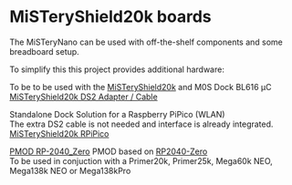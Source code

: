 # MiSTeryShield20k boards

The MiSTeryNano can be used with off-the-shelf components and
some breadboard setup.

To simplify this this project provides additional
hardware:

To be to be used with the [MiSTeryShield20k](https://github.com/harbaum/MiSTeryNano/tree/main/board/misteryshield20k/README.md) and M0S Dock BL616 µC<br>
[MiSTeryShield20k DS2 Adapter / Cable](misteryshield20k_ds2_adapter\misteryshield20k_ds2_adapter_cable.md)

Standalone Dock Solution for a Raspberry PiPico (WLAN)  
The extra DS2 cable is not needed and interface is already integrated.  
[MiSTeryShield20k RPiPico](/board/misteryshield20k_rpipico/README.md)

[PMOD RP-2040_Zero](/board/pizero_pmod/README.md)
PMOD based on [RP2040-Zero](https://www.waveshare.com/wiki/RP2040-Zero)  
To be used in conjuction with a Primer20k, Primer25k, Mega60k NEO, Mega138k NEO or Mega138kPro
